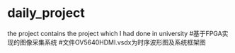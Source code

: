 # daily_project
the project contains the project which I had done in university
#基于FPGA实现的图像采集系统
#文件OV5640HDMI.vsdx为时序波形图及系统框架图
